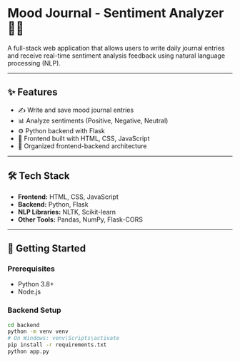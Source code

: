 
# Mood Journal - Sentiment Analyzer 🧠📓

A full-stack web application that allows users to write daily journal entries and receive real-time sentiment analysis feedback using natural language processing (NLP).

---

## ✨ Features

- ✍️ Write and save mood journal entries
- 📊 Analyze sentiments (Positive, Negative, Neutral)
- ⚙️ Python backend with Flask
- 🎨 Frontend built with HTML, CSS, JavaScript
- 📁 Organized frontend-backend architecture

---

## 🛠 Tech Stack

- **Frontend:** HTML, CSS, JavaScript
- **Backend:** Python, Flask
- **NLP Libraries:** NLTK, Scikit-learn
- **Other Tools:** Pandas, NumPy, Flask-CORS

---

## 🚀 Getting Started

### Prerequisites
- Python 3.8+
- Node.js 

### Backend Setup
```bash
cd backend
python -m venv venv
# On Windows: venv\Scripts\activate
pip install -r requirements.txt
python app.py
